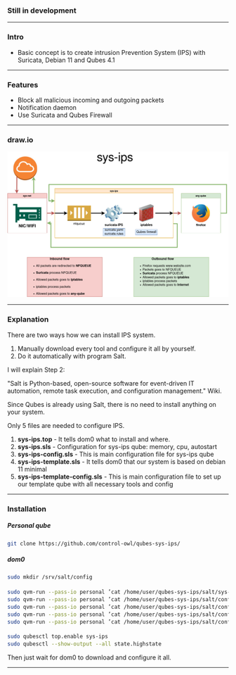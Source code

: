 ### Still in development

-------------

### Intro

- Basic concept is to create intrusion Prevention System (IPS) with Suricata, Debian 11 and Qubes 4.1

-------------

### Features

- Block all malicious incoming and outgoing packets
- Notification daemon
- Use Suricata and Qubes Firewall

-------------

### draw.io

![](https://github.com/control-owl/qubes-sys-ips/blob/main/sys-ips.jpg)

-------------

### Explanation

There are two ways how we can install IPS system.
1. Manually download every tool and configure it all by yourself.
2. Do it automatically with program Salt.

I will explain Step 2:

"Salt is Python-based, open-source software for event-driven IT automation, remote task execution, and configuration management." Wiki.

Since Qubes is already using Salt, there is no need to install anything on your system.

Only 5 files are needed to configure IPS.

1. **sys-ips.top** - It tells dom0 what to install and where.
2. **sys-ips.sls** - Configuration for sys-ips qube: memory, cpu, autostart
3. **sys-ips-config.sls** - This is main configuration file for sys-ips qube
4. **sys-ips-template.sls** - It tells dom0 that our system is based on debian 11 minimal
5. **sys-ips-template-config.sls** - This is main configuration file to set up our template qube with all necessary tools and config

-------------

### Installation

##### Personal qube
```sh
git clone https://github.com/control-owl/qubes-sys-ips/
```
##### dom0
```sh
sudo mkdir /srv/salt/config

sudo qvm-run --pass-io personal ’cat /home/user/qubes-sys-ips/salt/sys-ips.top’ > /srv/salt/sys-ips.top
sudo qvm-run --pass-io personal ’cat /home/user/qubes-sys-ips/salt/config/sys-ips.sls’ > /srv/salt/config/sys-ips.sls
sudo qvm-run --pass-io personal ’cat /home/user/qubes-sys-ips/salt/config/sys-ips-template.sls’ > /srv/salt/config/sys-ips-template.sls
sudo qvm-run --pass-io personal ’cat /home/user/qubes-sys-ips/salt/config/sys-ips-template-config.sls’ > /srv/salt/config/sys-ips-template-config.sls
sudo qvm-run --pass-io personal ’cat /home/user/qubes-sys-ips/salt/config/sys-ips-config.sls’ > /srv/salt/config/sys-ips-config.sls

sudo qubesctl top.enable sys-ips
sudo qubesctl --show-output --all state.highstate
```
Then just wait for dom0 to download and configure it all.

-------------
